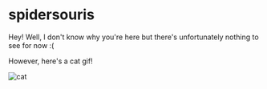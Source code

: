 ﻿# spidersouris

Hey! Well, I don't know why you're here but there's unfortunately nothing to see for now :(

However, here's a cat gif!

![cat](https://img.buzzfeed.com/buzzfeed-static/static/2013-10/enhanced/webdr05/15/9/anigif_enhanced-buzz-26358-1381845043-13.gif)
